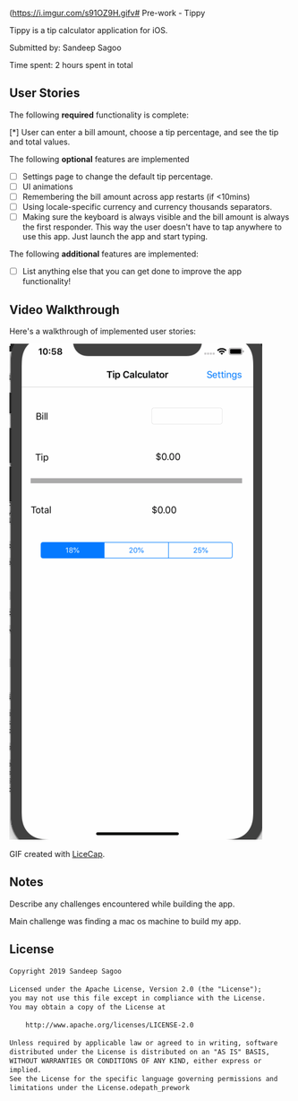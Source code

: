 (https://i.imgur.com/s91OZ9H.gifv# Pre-work - Tippy

Tippy is a tip calculator application for iOS.

Submitted by: Sandeep Sagoo

Time spent: 2 hours spent in total

## User Stories

The following **required** functionality is complete:

 [*] User can enter a bill amount, choose a tip percentage, and see the tip and total values.

The following **optional** features are implemented
* [ ] Settings page to change the default tip percentage.
* [ ] UI animations
* [ ] Remembering the bill amount across app restarts (if <10mins)
* [ ] Using locale-specific currency and currency thousands separators.
* [ ] Making sure the keyboard is always visible and the bill amount is always the first responder. This way the user doesn't have to tap anywhere to use this app. Just launch the app and start typing.

The following **additional** features are implemented:

- [ ] List anything else that you can get done to improve the app functionality!

## Video Walkthrough 

Here's a walkthrough of implemented user stories:

![Walk through](https://github.com/ssandeep96/codepath_prework/blob/master/video%20walkthrough.gif)

GIF created with [LiceCap](http://www.cockos.com/licecap/).

## Notes

Describe any challenges encountered while building the app.

Main challenge was finding a mac os machine to build my app. 

## License

    Copyright 2019 Sandeep Sagoo

    Licensed under the Apache License, Version 2.0 (the "License");
    you may not use this file except in compliance with the License.
    You may obtain a copy of the License at

        http://www.apache.org/licenses/LICENSE-2.0

    Unless required by applicable law or agreed to in writing, software
    distributed under the License is distributed on an "AS IS" BASIS,
    WITHOUT WARRANTIES OR CONDITIONS OF ANY KIND, either express or implied.
    See the License for the specific language governing permissions and
    limitations under the License.odepath_prework
